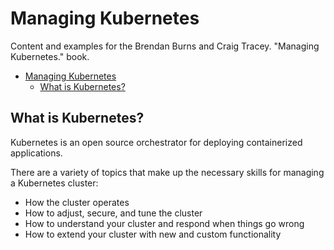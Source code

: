 # Managing Kubernetes

Content and examples for the Brendan Burns and Craig Tracey. "Managing Kubernetes." book.

- [Managing Kubernetes](#managing-kubernetes)
  - [What is Kubernetes?](#what-is-kubernetes)

## What is Kubernetes?

Kubernetes is an open source orchestrator for deploying containerized applications.

There are a variety of topics that make up the necessary skills for managing a Kubernetes cluster:

- How the cluster operates
- How to adjust, secure, and tune the cluster
- How to understand your cluster and respond when things go wrong
- How to extend your cluster with new and custom functionality
